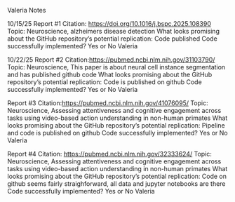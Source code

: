 Valeria Notes

10/15/25
Report #1
Citation: https://doi.org/10.1016/j.bspc.2025.108390
Topic: Neuroscience, alzheimers disease detection
What looks promising about the GitHub repository’s potential replication: Code published 
Code successfully implemented? Yes or No
Valeria



10/22/25
Report #2
Citation:https://pubmed.ncbi.nlm.nih.gov/31103790/
Topic: Neuroscience, This paper is about neural cell instance segmentation and has published github code
What looks promising about the GitHub repository’s potential replication: Code is published on github
Code successfully implemented? Yes or No
Valeria

Report #3
Citation:https://pubmed.ncbi.nlm.nih.gov/41076095/
Topic: Neuroscience, Assessing attentiveness and cognitive engagement across tasks using video-based action understanding in non-human primates
What looks promising about the GitHub repository’s potential replication: Pipeline and code is published on github
Code successfully implemented? Yes or No
Valeria


Report #4
Citation: https://pubmed.ncbi.nlm.nih.gov/32333624/
Topic: Neuroscience, Assessing attentiveness and cognitive engagement across tasks using video-based action understanding in non-human primates
What looks promising about the GitHub repository’s potential replication: Code on github seems fairly straighforward, all data and jupyter notebooks are there
Code successfully implemented? Yes or No
Valeria




